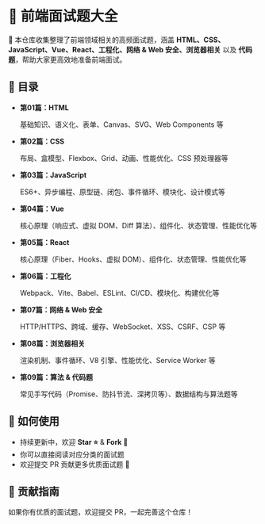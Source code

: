 # 🚀 前端面试题大全  

🎯 本仓库收集整理了前端领域相关的高频面试题，涵盖 **HTML、CSS、JavaScript、Vue、React、工程化、网络 & Web 安全、浏览器相关** 以及 **代码题**，帮助大家更高效地准备前端面试。  

## 📌 目录  

- **第01篇：HTML**

  基础知识、语义化、表单、Canvas、SVG、Web Components 等

- **第02篇：CSS**

  布局、盒模型、Flexbox、Grid、动画、性能优化、CSS 预处理器等

- **第03篇：JavaScript**
  
  ES6+、异步编程、原型链、闭包、事件循环、模块化、设计模式等
  
- **第04篇：Vue**
  
  核心原理（响应式、虚拟 DOM、Diff 算法）、组件化、状态管理、性能优化等
  
- **第05篇：React**
  
  核心原理（Fiber、Hooks、虚拟 DOM）、组件化、状态管理、性能优化等
  
- **第06篇：工程化**
  
  Webpack、Vite、Babel、ESLint、CI/CD、模块化、构建优化等
  
- **第07篇：网络 & Web 安全**
  
  HTTP/HTTPS、跨域、缓存、WebSocket、XSS、CSRF、CSP 等
  
- **第08篇：浏览器相关**
  
  渲染机制、事件循环、V8 引擎、性能优化、Service Worker 等
  
- **第09篇：算法 & 代码题**
  
  常见手写代码（Promise、防抖节流、深拷贝等）、数据结构与算法题等

## 📖 如何使用  

- 持续更新中，欢迎 **Star ⭐** & **Fork 🍴**  
- 你可以直接阅读对应分类的面试题  
- 欢迎提交 PR 贡献更多优质面试题 🚀  

## 📢 贡献指南  

如果你有优质的面试题，欢迎提交 PR，一起完善这个仓库！  